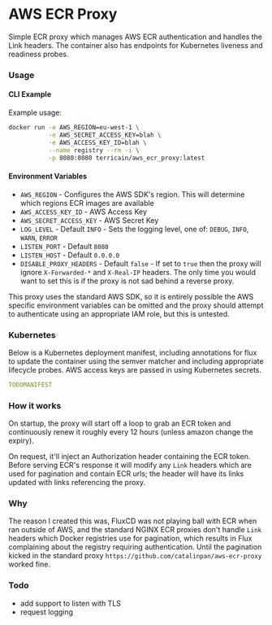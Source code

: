 # AWS ECR Proxy

Simple ECR proxy which manages AWS ECR authentication and handles the Link headers. 
The container also has endpoints for Kubernetes liveness and readiness probes.

### Usage

#### CLI Example

Example usage:
```bash
docker run -e AWS_REGION=eu-west-1 \
           -e AWS_SECRET_ACCESS_KEY=blah \
           -e AWS_ACCESS_KEY_ID=blah \
           --name registry --rm -i \
           -p 8080:8080 terricain/aws_ecr_proxy:latest
```

#### Environment Variables

* `AWS_REGION` - Configures the AWS SDK's region. This will determine which regions ECR images are available
* `AWS_ACCESS_KEY_ID` - AWS Access Key
* `AWS_SECRET_ACCESS_KEY` - AWS Secret Key
* `LOG_LEVEL` - Default `INFO` - Sets the logging level, one of: `DEBUG`, `INFO`, `WARN`, `ERROR`
* `LISTEN_PORT` - Default `8080`
* `LISTEN_HOST` - Default `0.0.0.0`
* `DISABLE_PROXY_HEADERS` - Default `false` - If set to `true` then the proxy will ignore `X-Forwarded-*` and `X-Real-IP` headers. The only time you would want to set this is if the proxy is not sad behind a reverse proxy. 

This proxy uses the standard AWS SDK, so it is entirely possible the AWS specific environment variables 
can be omitted and the proxy should attempt to authenticate using an appropriate IAM role, but this is untested.

### Kubernetes

Below is a Kubernetes deployment manifest, including annotations for flux to update the container using the semver matcher and including appropriate lifecycle probes. AWS access keys are passed in using Kubernetes secrets.

```yaml
TODOMANIFEST
```

### How it works

On startup, the proxy will start off a loop to grab an ECR token and continuously renew it roughly every 12 hours (unless amazon change the expiry).

On request, it'll inject an Authorization header containing the ECR token. Before serving ECR's response it will
modify any `Link` headers which are used for pagination and contain ECR urls; the header will have its links updated with links referencing the proxy.

### Why

The reason I created this was, FluxCD was not playing ball with ECR when ran outside of AWS, and the standard NGINX ECR proxies don't handle `Link` headers which Docker 
registries use for pagination, which results in Flux complaining about the registry requiring authentication. Until the pagination kicked in the standard proxy `https://github.com/catalinpan/aws-ecr-proxy` worked fine.

### Todo

* add support to listen with TLS
* request logging
